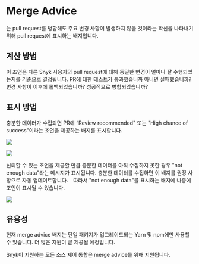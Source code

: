 # Merge Advice

는 pull request를 병합해도 주요 변경 사항이 발생하지 않을 것이라는 확신을 나타내기 위해 pull request에 표시하는 배지입니다.

## 계산 방법

이 조언은 다른 Snyk 사용자의 pull request에 대해 동일한 변경이 얼마나 잘 수행되었는지를 기준으로 결정됩니다. PR에 대한 테스트가 통과했습니까 아니면 실패했습니까? 변경 사항이 이후에 롤백되었습니까? 성공적으로 병합되었습니까?

## 표시 방법

충분한 데이터가 수집되면 PR에 “Review recommended" 또는 "High chance of success"이라는 조언을 제공하는 배지를 표시합니다.

![](../../../.gitbook/assets/merge-advice-review-recommended%20\(2\)%20\(2\)%20\(2\)%20\(1\)%20\(1\)%20\(1\)%20\(1\)%20\(1\)%20\(1\)%20\(1\)%20\(1\)%20\(1\)%20\(1\)%20\(1\)%20\(1\)%20\(1\)%20\(1\)%20\(1\)%20\(1\)%20\(1\)%20\(1\)%20\(1\)%20\(30\).png)

![](../../../.gitbook/assets/advice-green%20\(1\)%20\(2\)%20\(2\)%20\(4\)%20\(3\)%20\(1\)%20\(1\)%20\(1\)%20\(1\)%20\(1\)%20\(1\)%20\(1\)%20\(1\)%20\(1\)%20\(1\)%20\(1\)%20\(1\)%20\(1\)%20\(1\)%20\(1\)%20\(1\)%20\(1\)%20\(1\)%20\(1\)%20\(17\).png)

신뢰할 수 있는 조언을 제공할 만큼 충분한 데이터를 아직 수집하지 못한 경우 "not enough data"라는 메시지가 표시됩니다. 충분한 데이터를 수집하면 이 배지를 권장 사항으로 자동 업데이트합니다.　따라서 "not enough data"를 표시하는 배지에 나중에 조언이 표시될 수 있습니다.

![](../../../.gitbook/assets/merge-advice%20\(2\)%20\(2\)%20\(4\)%20\(2\)%20\(1\)%20\(1\)%20\(1\)%20\(1\)%20\(1\)%20\(1\)%20\(1\)%20\(1\)%20\(1\)%20\(1\)%20\(1\)%20\(1\)%20\(1\)%20\(1\)%20\(1\)%20\(1\)%20\(1\)%20\(1\)%20\(1\)%20\(1\)%20\(24\).png)

## 유용성

현재 merge advice 배지는 단일 패키지가 업그레이드되는 Yarn 및 npm에만 사용할 수 있습니다. 더 많은 지원이 곧 제공될 예정입니다.

Snyk이 지원하는 모든 소스 제어 통합은 merge advice를 위해 지원됩니다.
